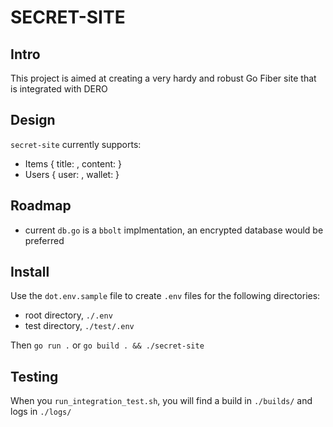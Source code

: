 # SECRET-SITE
## Intro
This project is aimed at creating a very hardy and robust Go Fiber site that is integrated with DERO
## Design
`secret-site` currently supports: 
- Items { title: , content: }
- Users { user: , wallet: }

## Roadmap
-  current `db.go` is a `bbolt` implmentation, an encrypted database would be preferred

## Install
Use the `dot.env.sample` file to create `.env` files for the following directories:
- root directory, `./.env` 
- test directory, `./test/.env`

Then `go run .` or `go build . && ./secret-site`
## Testing
When you `run_integration_test.sh`, you will find a build in `./builds/` and logs in `./logs/`
